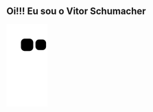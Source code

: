 ## Oi!!! Eu sou o Vitor Schumacher


![Snake animation](https://github.com/VitorSchumacher/VitorSchumacher/blob/output/github-contribution-grid-snake.svg)
